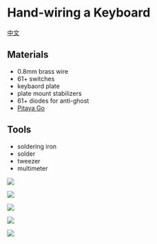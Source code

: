 Hand-wiring a Keyboard
======================

[中文](https://zhuanlan.zhihu.com/p/137298760)

## Materials
+ 0.8mm brass wire
+ 61+ switches
+ keybaord plate
+ plate mount stabilizers
+ 61+ diodes for anti-ghost
+ [Pitaya Go](https://github.com/makerdiary/pitaya-go)

## Tools
+ soldering iron
+ solder
+ tweezer
+ multimeter

![](img/colorful-keyboard.jpg)

![](img/rows2.jpg)

![](img/rows.jpg)

![](img/rows-cols.jpg)

![](img/pitaya-go.jpg)
